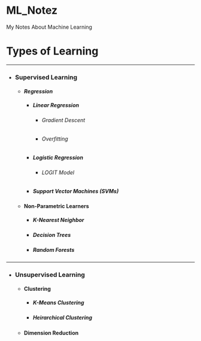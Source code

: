 # ML_Notez
My Notes About Machine Learning

# Types of Learning
---
* ### Supervised Learning
  * #### _Regression_
    * ##### _Linear Regression_
      * ###### Gradient Descent
      * ###### Overfitting
      
    * ##### _Logistic Regression_
      * ###### LOGIT Model
    * ##### _Support Vector Machines (SVMs)_
    
  * #### Non-Parametric Learners
    * ##### K-Nearest Neighbor
    * ##### Decision Trees
    * ##### Random Forests
   
---
  * ### Unsupervised Learning
    * #### Clustering
      * ##### K-Means Clustering
      * ##### Heirarchical Clustering

    * #### Dimension Reduction
